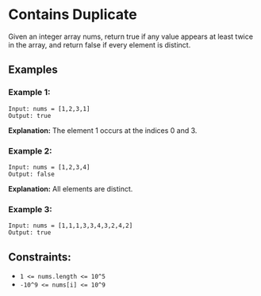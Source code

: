 # Contains Duplicate

Given an integer array nums, return true if any value appears at least twice in the array, and return false if every element is distinct.

## Examples

### Example 1:

```
Input: nums = [1,2,3,1]
Output: true
```

**Explanation:** The element 1 occurs at the indices 0 and 3.

### Example 2:

```
Input: nums = [1,2,3,4]
Output: false
```

**Explanation:** All elements are distinct.

### Example 3:

```
Input: nums = [1,1,1,3,3,4,3,2,4,2]
Output: true
```

## Constraints:

- `1 <= nums.length <= 10^5`
- `-10^9 <= nums[i] <= 10^9`
